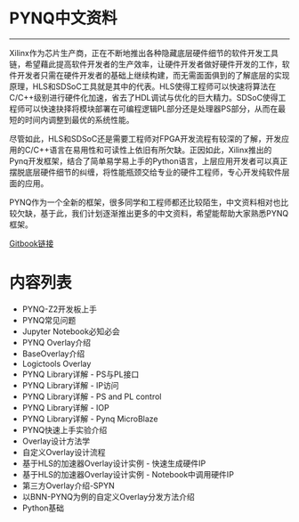 # PYNQ中文资料

------

Xilinx作为芯片生产商，正在不断地推出各种隐藏底层硬件细节的软件开发工具链，希望藉此提高软件开发者的生产效率，让硬件开发者做好硬件开发的工作，软件开发者只需在硬件开发者的基础上继续构建，而无需面面俱到的了解底层的实现原理，HLS和SDSoC工具就是其中的代表。HLS使得工程师可以快速将算法在C/C++级别进行硬件化加速，省去了HDL调试与优化的巨大精力。SDSoC使得工程师可以快速抉择将模块部署在可编程逻辑PL部分还是处理器PS部分，从而在最短的时间内调整到最优的系统性能。

尽管如此，HLS和SDSoC还是需要工程师对FPGA开发流程有较深的了解，开发应用的C/C++语言在易用性和可读性上依旧有所欠缺。正因如此，Xilinx推出的Pynq开发框架，结合了简单易学易上手的Python语言，上层应用开发者可以真正摆脱底层硬件细节的纠缠，将性能瓶颈交给专业的硬件工程师，专心开发纯软件层面的应用。

PYNQ作为一个全新的框架，很多同学和工程师都还比较陌生，中文资料相对也比较欠缺，基于此，我们计划逐渐推出更多的中文资料，希望能帮助大家熟悉PYNQ框架。

[Gitbook链接](https://pynqdocs.gitbook.io/pynq-tutorial/)

# 内容列表

- PYNQ-Z2开发板上手
- PYNQ常见问题
- Jupyter Notebook必知必会
- PYNQ Overlay介绍
- BaseOverlay介绍
- Logictools Overlay
- PYNQ Library详解 - PS与PL接口
- PYNQ Library详解 - IP访问
- PYNQ Library详解 - PS and PL control
- PYNQ Library详解 - IOP
- PYNQ Library详解 - Pynq MicroBlaze
- PYNQ快速上手实验介绍
- Overlay设计方法学
- 自定义Overlay设计流程
- 基于HLS的加速器Overlay设计实例 - 快速生成硬件IP
- 基于HLS的加速器Overlay设计实例 - Notebook中调用硬件IP
- 第三方Overlay介绍-SPYN
- 以BNN-PYNQ为例的自定义Overlay分发方法介绍
- Python基础